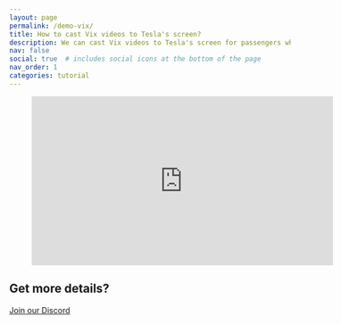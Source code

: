 ```yaml
---
layout: page
permalink: /demo-vix/
title: How to cast Vix videos to Tesla's screen?
description: We can cast Vix videos to Tesla's screen for passengers while driving, and we can even manipulate the the Vix video on Tesla's touchscreen directly.
nav: false
social: true  # includes social icons at the bottom of the page
nav_order: 1
categories: tutorial
---
```

<!-- blank line -->
<figure class="video-container">
  <iframe width="540" height="303" src="https://www.youtube.com/embed/OftW0y342Ec" frameborder="0" allowfullscreen="true"> </iframe>
</figure>
<!-- blank line -->

## Get more details?
<p><a href ="https://discord.gg/Tvbs9uWcN9" target="_blank">Join our Discord</a></p>
